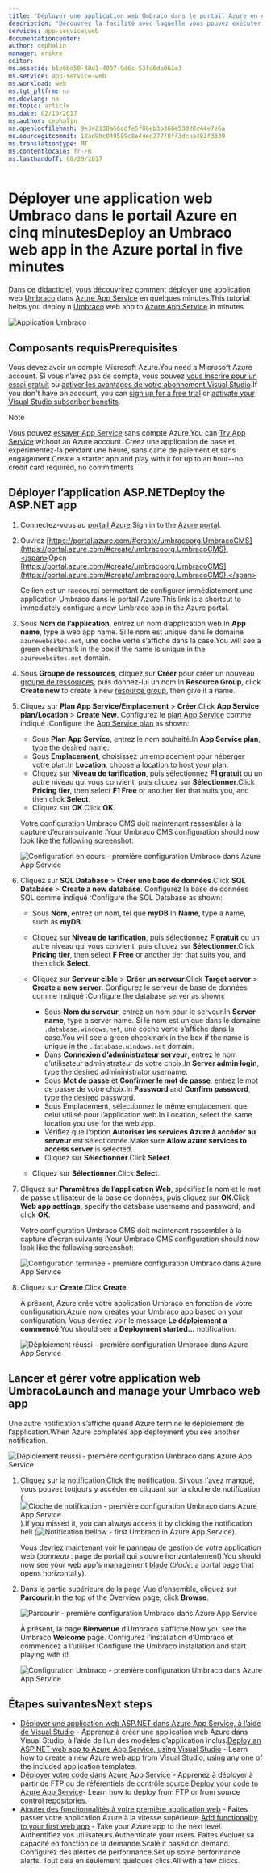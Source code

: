 ```yaml
---
title: "Déployer une application web Umbraco dans le portail Azure en cinq minutes | Microsoft Docs"
description: "Découvrez la facilité avec laquelle vous pouvez exécuter des applications web dans App Service en déployant un exemple d’application ASP.NET. Consultez immédiatement les résultats."
services: app-service\web
documentationcenter: 
author: cephalin
manager: erikre
editor: 
ms.assetid: b1e6bd58-48d1-4007-9d6c-53fd6db061e3
ms.service: app-service-web
ms.workload: web
ms.tgt_pltfrm: na
ms.devlang: na
ms.topic: article
ms.date: 02/10/2017
ms.author: cephalin
ms.openlocfilehash: 9e3e2130a66cdfe5f06eb3b366e53028c44e7e6a
ms.sourcegitcommit: 18ad9bc049589c8e44ed277f8f43dcaa483f3339
ms.translationtype: MT
ms.contentlocale: fr-FR
ms.lasthandoff: 08/29/2017
---
```

# <a name="deploy-an-umbraco-web-app-in-the-azure-portal-in-five-minutes"></a><span data-ttu-id="f2ceb-104">Déployer une application web Umbraco dans le portail Azure en cinq minutes</span><span class="sxs-lookup"><span data-stu-id="f2ceb-104">Deploy an Umbraco web app in the Azure portal in five minutes</span></span>

<span data-ttu-id="f2ceb-105">Dans ce didacticiel, vous découvrirez comment déployer une application web [Umbraco](https://our.umbraco.org/) dans [Azure App Service](../app-service/app-service-value-prop-what-is.md) en quelques minutes.</span><span class="sxs-lookup"><span data-stu-id="f2ceb-105">This tutorial helps you deploy n [Umbraco](https://our.umbraco.org/) web app to [Azure App Service](../app-service/app-service-value-prop-what-is.md) in minutes.</span></span>

![Application Umbraco](./media/app-service-web-get-started-dotnet-portal/defaultpage.png)

## <a name="prerequisites"></a><span data-ttu-id="f2ceb-107">Composants requis</span><span class="sxs-lookup"><span data-stu-id="f2ceb-107">Prerequisites</span></span>
<span data-ttu-id="f2ceb-108">Vous devez avoir un compte Microsoft Azure.</span><span class="sxs-lookup"><span data-stu-id="f2ceb-108">You need a Microsoft Azure account.</span></span> <span data-ttu-id="f2ceb-109">Si vous n’avez pas de compte, vous pouvez [vous inscrire pour un essai gratuit](https://azure.microsoft.com/pricing/free-trial/?WT.mc_id=A261C142F) ou [activer les avantages de votre abonnement Visual Studio](https://azure.microsoft.com/pricing/member-offers/msdn-benefits-details/?WT.mc_id=A261C142F).</span><span class="sxs-lookup"><span data-stu-id="f2ceb-109">If you don't have an account, you can [sign up for a free trial](https://azure.microsoft.com/pricing/free-trial/?WT.mc_id=A261C142F) or [activate your Visual Studio subscriber benefits](https://azure.microsoft.com/pricing/member-offers/msdn-benefits-details/?WT.mc_id=A261C142F).</span></span>

> [!NOTE]
> <span data-ttu-id="f2ceb-110">Vous pouvez [essayer App Service](https://azure.microsoft.com/try/app-service/) sans compte Azure.</span><span class="sxs-lookup"><span data-stu-id="f2ceb-110">You can [Try App Service](https://azure.microsoft.com/try/app-service/) without an Azure account.</span></span> <span data-ttu-id="f2ceb-111">Créez une application de base et expérimentez-la pendant une heure, sans carte de paiement et sans engagement.</span><span class="sxs-lookup"><span data-stu-id="f2ceb-111">Create a starter app and play with it for up to an hour--no credit card required, no commitments.</span></span>
> 
> 

## <a name="deploy-the-aspnet-app"></a><span data-ttu-id="f2ceb-112">Déployer l’application ASP.NET</span><span class="sxs-lookup"><span data-stu-id="f2ceb-112">Deploy the ASP.NET app</span></span>
1. <span data-ttu-id="f2ceb-113">Connectez-vous au [portail Azure](https://portal.azure.com).</span><span class="sxs-lookup"><span data-stu-id="f2ceb-113">Sign in to the [Azure portal](https://portal.azure.com).</span></span>

2. <span data-ttu-id="f2ceb-114">Ouvrez [https://portal.azure.com/#create/umbracoorg.UmbracoCMS](https://portal.azure.com/#create/umbracoorg.UmbracoCMS).</span><span class="sxs-lookup"><span data-stu-id="f2ceb-114">Open [https://portal.azure.com/#create/umbracoorg.UmbracoCMS](https://portal.azure.com/#create/umbracoorg.UmbracoCMS).</span></span>

    <span data-ttu-id="f2ceb-115">Ce lien est un raccourci permettant de configurer immédiatement une application Umbraco dans le portail Azure.</span><span class="sxs-lookup"><span data-stu-id="f2ceb-115">This link is a shortcut to immediately configure a new Umbraco app in the Azure portal.</span></span>

3. <span data-ttu-id="f2ceb-116">Sous **Nom de l’application**, entrez un nom d’application web.</span><span class="sxs-lookup"><span data-stu-id="f2ceb-116">In **App name**, type a web app name.</span></span> <span data-ttu-id="f2ceb-117">Si le nom est unique dans le domaine `azurewebsites.net`, une coche verte s’affiche dans la case.</span><span class="sxs-lookup"><span data-stu-id="f2ceb-117">You will see a green checkmark in the box if the name is unique in the `azurewebsites.net` domain.</span></span>
   
5. <span data-ttu-id="f2ceb-118">Sous **Groupe de ressources**, cliquez sur **Créer** pour créer un nouveau [groupe de ressources](../azure-resource-manager/resource-group-overview.md), puis donnez-lui un nom.</span><span class="sxs-lookup"><span data-stu-id="f2ceb-118">In **Resource Group**, click **Create new** to create a new [resource group](../azure-resource-manager/resource-group-overview.md), then give it a name.</span></span>

7. <span data-ttu-id="f2ceb-119">Cliquez sur **Plan App Service/Emplacement** > **Créer**.</span><span class="sxs-lookup"><span data-stu-id="f2ceb-119">Click **App Service plan/Location** > **Create New**.</span></span> <span data-ttu-id="f2ceb-120">Configurez le [plan App Service](../app-service/azure-web-sites-web-hosting-plans-in-depth-overview.md) comme indiqué :</span><span class="sxs-lookup"><span data-stu-id="f2ceb-120">Configure the [App Service plan](../app-service/azure-web-sites-web-hosting-plans-in-depth-overview.md) as shown:</span></span>

    - <span data-ttu-id="f2ceb-121">Sous **Plan App Service**, entrez le nom souhaité.</span><span class="sxs-lookup"><span data-stu-id="f2ceb-121">In **App Service plan**, type the desired name.</span></span>
    - <span data-ttu-id="f2ceb-122">Sous **Emplacement**, choisissez un emplacement pour héberger votre plan.</span><span class="sxs-lookup"><span data-stu-id="f2ceb-122">In **Location**, choose a location to host your plan.</span></span>
    - <span data-ttu-id="f2ceb-123">Cliquez sur **Niveau de tarification**, puis sélectionnez **F1 gratuit** ou un autre niveau qui vous convient, puis cliquez sur **Sélectionner**.</span><span class="sxs-lookup"><span data-stu-id="f2ceb-123">Click **Pricing tier**, then select **F1 Free** or another tier that suits you, and then click **Select**.</span></span>
    - <span data-ttu-id="f2ceb-124">Cliquez sur **OK**.</span><span class="sxs-lookup"><span data-stu-id="f2ceb-124">Click **OK**.</span></span>

    <span data-ttu-id="f2ceb-125">Votre configuration Umbraco CMS doit maintenant ressembler à la capture d’écran suivante :</span><span class="sxs-lookup"><span data-stu-id="f2ceb-125">Your Umbraco CMS configuration should now look like the following screenshot:</span></span>

    ![Configuration en cours - première configuration Umbraco dans Azure App Service](./media/app-service-web-get-started-dotnet-portal/configure-in-progress.png)

12. <span data-ttu-id="f2ceb-127">Cliquez sur **SQL Database** > **Créer une base de données**.</span><span class="sxs-lookup"><span data-stu-id="f2ceb-127">Click **SQL Database** > **Create a new database**.</span></span> <span data-ttu-id="f2ceb-128">Configurez la base de données SQL comme indiqué :</span><span class="sxs-lookup"><span data-stu-id="f2ceb-128">Configure the SQL Database as shown:</span></span>

    - <span data-ttu-id="f2ceb-129">Sous **Nom**, entrez un nom, tel que **myDB**.</span><span class="sxs-lookup"><span data-stu-id="f2ceb-129">In **Name**, type a name, such as **myDB**.</span></span>
    - <span data-ttu-id="f2ceb-130">Cliquez sur **Niveau de tarification**, puis sélectionnez **F gratuit** ou un autre niveau qui vous convient, puis cliquez sur **Sélectionner**.</span><span class="sxs-lookup"><span data-stu-id="f2ceb-130">Click **Pricing tier**, then select **F Free** or another tier that suits you, and then click **Select**.</span></span>
    - <span data-ttu-id="f2ceb-131">Cliquez sur **Serveur cible** > **Créer un serveur**.</span><span class="sxs-lookup"><span data-stu-id="f2ceb-131">Click **Target server** > **Create a new server**.</span></span> <span data-ttu-id="f2ceb-132">Configurez le serveur de base de données comme indiqué :</span><span class="sxs-lookup"><span data-stu-id="f2ceb-132">Configure the database server as shown:</span></span>

        - <span data-ttu-id="f2ceb-133">Sous **Nom du serveur**, entrez un nom pour le serveur.</span><span class="sxs-lookup"><span data-stu-id="f2ceb-133">In **Server name**, type a server name.</span></span> <span data-ttu-id="f2ceb-134">Si le nom est unique dans le domaine `.database.windows.net`, une coche verte s’affiche dans la case.</span><span class="sxs-lookup"><span data-stu-id="f2ceb-134">You will see a green checkmark in the box if the name is unique in the `.database.windows.net` domain.</span></span>
        - <span data-ttu-id="f2ceb-135">Dans **Connexion d’administrateur serveur**, entrez le nom d’utilisateur administrateur de votre choix.</span><span class="sxs-lookup"><span data-stu-id="f2ceb-135">In **Server admin login**, type the desired admininistrator username.</span></span>
        - <span data-ttu-id="f2ceb-136">Sous **Mot de passe** et **Confirmer le mot de passe**, entrez le mot de passe de votre choix.</span><span class="sxs-lookup"><span data-stu-id="f2ceb-136">In **Password** and **Confirm password**, type the desired password.</span></span>
        - <span data-ttu-id="f2ceb-137">Sous Emplacement, sélectionnez le même emplacement que celui utilisé pour l’application web.</span><span class="sxs-lookup"><span data-stu-id="f2ceb-137">In Location, select the same location you use for the web app.</span></span>
        - <span data-ttu-id="f2ceb-138">Vérifiez que l’option **Autoriser les services Azure à accéder au serveur** est sélectionnée.</span><span class="sxs-lookup"><span data-stu-id="f2ceb-138">Make sure **Allow azure services to access server** is selected.</span></span>
        - <span data-ttu-id="f2ceb-139">Cliquez sur **Sélectionner**.</span><span class="sxs-lookup"><span data-stu-id="f2ceb-139">Click **Select**.</span></span>
    
    - <span data-ttu-id="f2ceb-140">Cliquez sur **Sélectionner**.</span><span class="sxs-lookup"><span data-stu-id="f2ceb-140">Click **Select**.</span></span>

13. <span data-ttu-id="f2ceb-141">Cliquez sur **Paramètres de l’application Web**, spécifiez le nom et le mot de passe utilisateur de la base de données, puis cliquez sur **OK**.</span><span class="sxs-lookup"><span data-stu-id="f2ceb-141">Click **Web app settings**, specify the database username and password, and click **OK**.</span></span>

    <span data-ttu-id="f2ceb-142">Votre configuration Umbraco CMS doit maintenant ressembler à la capture d’écran suivante :</span><span class="sxs-lookup"><span data-stu-id="f2ceb-142">Your Umbraco CMS configuration should now look like the following screenshot:</span></span>

    ![Configuration terminée - première configuration Umbraco dans Azure App Service](./media/app-service-web-get-started-dotnet-portal/configure-complete.png)

14. <span data-ttu-id="f2ceb-144">Cliquez sur **Create**.</span><span class="sxs-lookup"><span data-stu-id="f2ceb-144">Click **Create**.</span></span>
    
    <span data-ttu-id="f2ceb-145">À présent, Azure crée votre application Umbraco en fonction de votre configuration.</span><span class="sxs-lookup"><span data-stu-id="f2ceb-145">Azure now creates your Umbraco app based on your configuration.</span></span> <span data-ttu-id="f2ceb-146">Vous devriez voir le message **Le déploiement a commencé**.</span><span class="sxs-lookup"><span data-stu-id="f2ceb-146">You should see a **Deployment started...** notification.</span></span>

    ![Déploiement réussi - première configuration Umbraco dans Azure App Service](./media/app-service-web-get-started-dotnet-portal/deployment-started.png)
   
## <a name="launch-and-manage-your-umrbaco-web-app"></a><span data-ttu-id="f2ceb-148">Lancer et gérer votre application web Umbraco</span><span class="sxs-lookup"><span data-stu-id="f2ceb-148">Launch and manage your Umrbaco web app</span></span>

<span data-ttu-id="f2ceb-149">Une autre notification s’affiche quand Azure termine le déploiement de l’application.</span><span class="sxs-lookup"><span data-stu-id="f2ceb-149">When Azure completes app deployment you see another notification.</span></span>

![Déploiement réussi - première configuration Umbraco dans Azure App Service](./media/app-service-web-get-started-dotnet-portal/deployment-succeeded.png)

1. <span data-ttu-id="f2ceb-151">Cliquez sur la notification.</span><span class="sxs-lookup"><span data-stu-id="f2ceb-151">Click the notification.</span></span> <span data-ttu-id="f2ceb-152">Si vous l’avez manqué, vous pouvez toujours y accéder en cliquant sur la cloche de notification (![Cloche de notification - première configuration Umbraco dans Azure App Service](./media/app-service-web-get-started-dotnet-portal/notification.png)).</span><span class="sxs-lookup"><span data-stu-id="f2ceb-152">If you missed it, you can always access it by clicking the notification bell (![Notification bellow - first Umbraco in Azure App Service](./media/app-service-web-get-started-dotnet-portal/notification.png)).</span></span>

    <span data-ttu-id="f2ceb-153">Vous devriez maintenant voir le [panneau](../azure-resource-manager/resource-group-portal.md#manage-resources) de gestion de votre application web (*panneau* : page de portail qui s’ouvre horizontalement).</span><span class="sxs-lookup"><span data-stu-id="f2ceb-153">You should now see your web app's management [blade](../azure-resource-manager/resource-group-portal.md#manage-resources) (*blade*: a portal page that opens horizontally).</span></span>

3. <span data-ttu-id="f2ceb-154">Dans la partie supérieure de la page Vue d’ensemble, cliquez sur **Parcourir**.</span><span class="sxs-lookup"><span data-stu-id="f2ceb-154">In the top of the Overview page, click **Browse**.</span></span>
   
    ![Parcourir - première configuration Umbraco dans Azure App Service](./media/app-service-web-get-started-dotnet-portal/browse.png)

    <span data-ttu-id="f2ceb-156">À présent, la page **Bienvenue** d’Umbraco s’affiche.</span><span class="sxs-lookup"><span data-stu-id="f2ceb-156">Now you see the Umbraco **Welcome** page.</span></span> <span data-ttu-id="f2ceb-157">Configurez l’installation d’Umbraco et commencez à l’utiliser !</span><span class="sxs-lookup"><span data-stu-id="f2ceb-157">Configure the Umbraco installation and start playing with it!</span></span>

    ![Configuration Umbraco - première configuration Umbraco dans Azure App Service](./media/app-service-web-get-started-dotnet-portal/umbraco-config.png)
    
## <a name="next-steps"></a><span data-ttu-id="f2ceb-159">Étapes suivantes</span><span class="sxs-lookup"><span data-stu-id="f2ceb-159">Next steps</span></span>
* <span data-ttu-id="f2ceb-160">[Déployer une application web ASP.NET dans Azure App Service, à l’aide de Visual Studio](app-service-web-get-started-dotnet.md) - Apprenez à créer une application web Azure dans Visual Studio, à l’aide de l’un des modèles d’application inclus.</span><span class="sxs-lookup"><span data-stu-id="f2ceb-160">[Deploy an ASP.NET web app to Azure App Service, using Visual Studio](app-service-web-get-started-dotnet.md) - Learn how to create a new Azure web app from Visual Studio, using any one of the included application templates.</span></span>
* <span data-ttu-id="f2ceb-161">[Déployer votre code dans Azure App Service](web-sites-deploy.md) - Apprenez à déployer à partir de FTP ou de référentiels de contrôle source.</span><span class="sxs-lookup"><span data-stu-id="f2ceb-161">[Deploy your code to Azure App Service](web-sites-deploy.md)- Learn how to deploy from FTP or from source control repositories.</span></span>
* <span data-ttu-id="f2ceb-162">[Ajouter des fonctionnalités à votre première application web](app-service-web-get-started-2.md) - Faites passer votre application Azure à la vitesse supérieure.</span><span class="sxs-lookup"><span data-stu-id="f2ceb-162">[Add functionality to your first web app](app-service-web-get-started-2.md) - Take your Azure app to the next level.</span></span> <span data-ttu-id="f2ceb-163">Authentifiez vos utilisateurs.</span><span class="sxs-lookup"><span data-stu-id="f2ceb-163">Authenticate your users.</span></span> <span data-ttu-id="f2ceb-164">Faites évoluer sa capacité en fonction de la demande.</span><span class="sxs-lookup"><span data-stu-id="f2ceb-164">Scale it based on demand.</span></span> <span data-ttu-id="f2ceb-165">Configurez des alertes de performance.</span><span class="sxs-lookup"><span data-stu-id="f2ceb-165">Set up some performance alerts.</span></span> <span data-ttu-id="f2ceb-166">Tout cela en seulement quelques clics.</span><span class="sxs-lookup"><span data-stu-id="f2ceb-166">All with a few clicks.</span></span>
